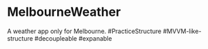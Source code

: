 # MelbourneWeather
A weather app only for Melbourne. #PracticeStructure #MVVM-like-structure #decoupleable #expanable
